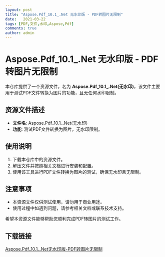 ```yaml
---
layout: post
title: "Aspose.Pdf_10.1_.Net 无水印版 - PDF转图片无限制"
date:   2021-03-22
tags: [PDF,文件,水印,Aspose,Pdf]
comments: true
author: admin
---
```

# Aspose.Pdf_10.1_.Net 无水印版 - PDF转图片无限制

本仓库提供了一个资源文件，名为 **Aspose.Pdf_10.1_.Net(无水印)**，该文件主要用于测试PDF文件转换为图片的功能，且无任何水印限制。

## 资源文件描述

- **文件名**: Aspose.Pdf_10.1_.Net(无水印)
- **功能**: 测试PDF文件转换为图片，无水印限制。

## 使用说明

1. 下载本仓库中的资源文件。
2. 解压文件并按照相关文档进行安装和配置。
3. 使用该工具进行PDF文件转换为图片的测试，确保无水印且无限制。

## 注意事项

- 本资源文件仅供测试使用，请勿用于商业用途。
- 使用过程中如遇到问题，请参考相关文档或联系技术支持。

希望本资源文件能够帮助您顺利完成PDF转图片的测试工作。

## 下载链接

[Aspose.Pdf_10.1_.Net无水印版-PDF转图片无限制](https://pan.quark.cn/s/0c77e99de0f3)